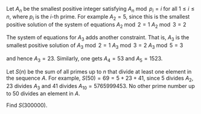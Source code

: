 Let $A_n$ be the smallest positive integer satisfying $A_n \bmod p_i = i$ for all $1 \le i \le n$, where $p_i$ is the
$i$-th prime.
For example $A_2 = 5$, since this is the smallest positive solution of the system of equations
 $A_2 \bmod 2 = 1$ 
 $A_2 \bmod 3 = 2$ 

The system of equations for $A_3$ adds another constraint. That is, $A_3$ is the smallest positive solution of
 $A_3 \bmod 2 = 1$ 
 $A_3 \bmod 3 = 2$ 
 $A_3 \bmod 5 = 3$ 

and hence $A_3 = 23$. Similarly, one gets $A_4 = 53$ and $A_5 = 1523$.


Let $S(n)$ be the sum of all primes up to $n$ that divide at least one element in the sequence $A$.
For example, $S(50) = 69 = 5 + 23 + 41$, since $5$ divides $A_2$, $23$ divides $A_3$ and $41$ divides $A_{10} = 5765999453$. No other prime number up to $50$ divides an element in $A$.


Find $S(300000)$.